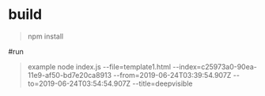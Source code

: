 # build
> npm install

#run

> example
> node index.js --file=template1.html --index=c25973a0-90ea-11e9-af50-bd7e20ca8913 --from=2019-06-24T03:39:54.907Z --to=2019-06-24T03:54:54.907Z --title=deepvisible